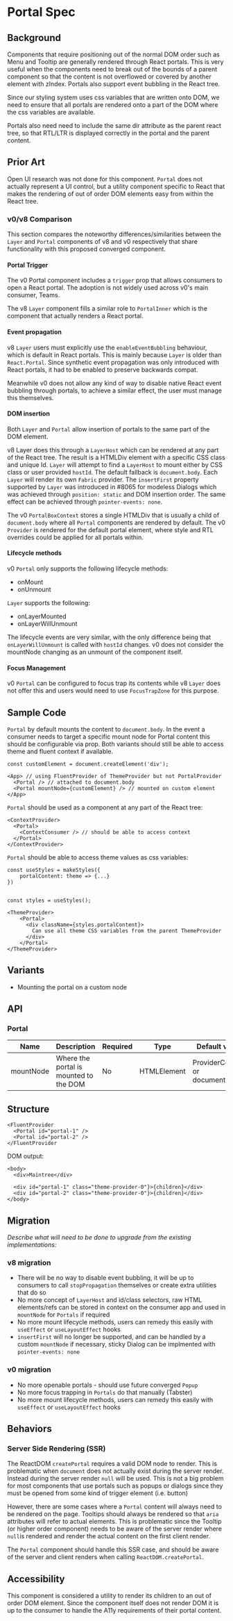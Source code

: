 # Portal Spec

## Background

Components that require positioning out of the normal DOM order such as Menu and Tooltip are generally rendered through React portals. This is very useful when the components need to break out of the bounds of a parent component so that the content is not overflowed or covered by another element with zIndex. Portals also support event bubbling in the React tree.

Since our styling system uses css variables that are written onto DOM, we need to ensure that all portals are rendered onto a part of the DOM where the css variables are available.

Portals also need need to include the same dir attribute as the parent react tree, so that RTL/LTR is displayed correctly in the portal and the parent content.

## Prior Art

Open UI research was not done for this component. `Portal` does not actually represent a UI control, but a utility component specific to React that makes the rendering of out of order DOM elements easy from within the React tree.

### v0/v8 Comparison

This section compares the noteworthy differences/similarities between the `Layer` and `Portal` components of v8 and v0 respectively that share functionality with this proposed converged component.

#### Portal Trigger

The v0 Portal component includes a `trigger` prop that allows consumers to open a React portal. The adoption is not widely used across v0's main consumer, Teams.

The v8 `Layer` component fills a similar role to `PortalInner` which is the component that actually renders a React portal.

#### Event propagation

v8 `Layer` users must explicitly use the `enableEventBubbling` behaviour, which is default in React portals. This is mainly because `Layer` is older than `React.Portal`. Since synthetic event propagation was only introduced with React portals, it had to be enabled to preserve backwards compat.

Meanwhile v0 does not allow any kind of way to disable native React event bubbling through portals, to achieve a similar effect, the user must manage this themselves.

#### DOM insertion

Both `Layer` and `Portal` allow insertion of portals to the same part of the DOM element.

v8 Layer does this through a `LayerHost` which can be rendered at any part of the React tree. The result is a HTMLDiv element with a specific CSS class and unique Id. `Layer` will attempt to find a `LayerHost` to mount either by CSS class or user provided `hostId`. The default fallback is `document.body`. Each `Layer` will render its own `Fabric` provider. The `insertFirst` property supported by `Layer` was introduced in #8065 for modeless Dialogs which was achieved through `position: static` and DOM insertion order. The same effect can be achieved through `pointer-events: none`.

The v0 `PortalBoxContext` stores a single HTMLDiv that is usually a child of `document.body` where all `Portal` components are rendered by default. The v0 `Provider` is rendered for the default portal element, where style and RTL overrides could be applied for all portals within.

#### Lifecycle methods

v0 `Portal` only supports the following lifecycle methods:

- onMount
- onUnmount

`Layer` supports the following:

- onLayerMounted
- onLayerWillUnmount

The lifecycle events are very similar, with the only difference being that `onLayerWillUnmount` is called with `hostId` changes. v0 does not consider the mountNode changing as an unmount of the component itself.

#### Focus Management

v0 `Portal` can be configured to focus trap its contents while v8 `Layer` does not offer this and users would need to use `FocusTrapZone` for this purpose.

## Sample Code

`Portal` by default mounts the content to `document.body`. In the event a consumer needs to target a specific mount node for Portal content this should be configurable via prop. Both variants should still be able to access theme and fluent context if available.

```
const customElement = document.createElement('div');

<App> // using FluentProvider of ThemeProvider but not PortalProvider
  <Portal /> // attached to document.body
  <Portal mountNode={customElement} /> // mounted on custom element
</App>
```

`Portal` should be used as a component at any part of the React tree:

```tsx
<ContextProvider>
  <Portal>
    <ContextConsumer /> // should be able to access context
  </Portal>
</ContextProvider>
```

`Portal` should be able to access theme values as css variables:

```tsx
const useStyles = makeStyles({
    portalContent: theme => {...}
})


const styles = useStyles();

<ThemeProvider>
    <Portal>
      <div className={styles.portalContent}>
        Can use all theme CSS variables from the parent ThemeProvider
      </div>
    </Portal>
</ThemeProvider>
```

## Variants

- Mounting the portal on a custom node

## API

### Portal

| Name      | Description                            | Required | Type        | Default value                    |
| --------- | -------------------------------------- | -------- | ----------- | -------------------------------- |
| mountNode | Where the portal is mounted to the DOM | No       | HTMLElement | ProviderContext or document.body |

## Structure

```
<FluentProvider
  <Portal id="portal-1" />
  <Portal id="portal-2" />
</FluentProvider
```

DOM output:

```tsx
<body>
  <div>Maintree</div>

  <div id="portal-1" class="theme-provider-0"}>{children}</div>
  <div id="portal-2" class="theme-provider-0"}>{children}</div>
</body>
```

## Migration

_Describe what will need to be done to upgrade from the existing implementations:_

### v8 migration

- There will be no way to disable event bubbling, it will be up to consumers to call `stopPropagation` themselves or create extra utilities that do so
- No more concept of `LayerHost` and id/class selectors, raw HTML elements/refs can be stored in context on the consumer app and used in `mountNode` for `Portals` if required
- No more mount lifecycle methods, users can remedy this easily with `useEffect` or `useLayoutEffect` hooks
- `insertFirst` will no longer be supported, and can be handled by a custom `mountNode` if necessary, sticky Dialog can be implmented with `pointer-events: none`

### v0 migration

- No more openable portals - should use future converged `Popup`
- No more focus trapping in `Portals` do that manually (Tabster)
- No more mount lifecycle methods, users can remedy this easily with `useEffect` or `useLayoutEffect` hooks

## Behaviors

### Server Side Rendering (SSR)

The ReactDOM `createPortal` requires a valid DOM node to render. This is problematic when `document` does not actually exist during the server render. Instead during the server render `null` will be used. This is not a big problem for most components that use portals such as popups or dialogs since they must be opened from some kind of trigger element (i.e. button)

However, there are some cases where a `Portal` content will always need to be rendered on the page. Tooltips should always be rendered so that `aria` attributes will refer to actual elements. This is problematic since the Tooltip (or higher order component) needs to be aware of the server render where `null`is rendered and render the actual content on the first client render.

The `Portal` component should handle this SSR case, and should be aware of the server and client renders when calling `ReactDOM.createPortal`.

## Accessibility

This component is considered a utility to render its children to an out of order DOM element. Since the component itself does not render DOM it is up to the consumer to handle the A11y requirements of their portal content.

